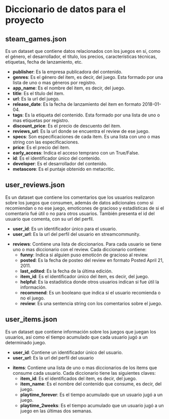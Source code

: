 # Diccionario de datos para el proyecto

## steam_games.json

Es un dataset que contiene datos relacionados con los juegos en sí, como el género, el desarrollador, el título, los precios, características técnicas, etiquetas, fecha de lanzamiento, etc.  

* **publisher**: Es la empresa publicadora del contenido.  
* **genres**: Es el género del item, es decir, del juego. Esta formado por una lista de uno o mas géneros por registro.  
* **app_name**: Es el nombre del item, es decir, del juego.  
* **title**: Es el título del item.  
* **url**: Es la url del juego.  
* **release_date**: Es la fecha de lanzamiento del item en formato 2018-01-04.  
* **tags**: Es la etiqueta del contenido. Esta formado por una lista de uno o mas etiquetas por registro.
* **discount_price**: Es el precio de descuento del item.  
* **reviews_url**: Es la url donde se encuentra el review de ese juego.  
* **specs**: Son especificaciones de cada item. Es una lista con uno o mas string con las especificaciones.
* **price**: Es el precio del item.  
* **early_access**: Indica el acceso temprano con un True/False.  
* **id**: Es el identificador único del contenido.  
* **developer**: Es el desarrollador del contenido.
* **metascore**: Es el puntaje obtenido en metacritic.


## user_reviews.json  

Es un dataset que contiene los comentarios que los usuarios realizaron sobre los juegos que consumen, además de datos adicionales como si recomiendan o no ese juego, emoticones de gracioso y estadísticas de si el comentario fué útil o no para otros usuarios. También presenta el id del usuario que comenta, con su url del perfil.

* **user_id**: Es un identificador único para el usuario.  
* **user_url**: Es la url del perfil del usuario en streamcommunity.  
+ **reviews**: Contiene una lista de diccionarios. Para cada usuario se tiene uno o mas diccionario con el review. Cada diccionario contiene:  
    * **funny**: Indica si alguien puso emoticón de gracioso al review.  
    * **posted**: Es la fecha de posteo del review en formato Posted April 21, 2011.  
    * **last_edited**: Es la fecha de la última edición.  
    * **item_id**: Es el identificador único del item, es decir, del juego.  
    * **helpful**: Es la estadística donde otros usuarios indican si fue útil la información.  
    * **recommend**: Es un booleano que indica si el usuario recomienda o no el juego.  
    * **review**: Es una sentencia string con los comentarios sobre el juego.  


## user_items.json

Es un dataset que contiene información sobre los juegos que juegan los usuarios, así como el tiempo acumulado que cada usuario jugó a un determinado juego.

* **user_id**: Contiene un identificador único del usuario.   
* **user_url**: Es la url del perfil del usuario  
+ **items**: Contiene una lista de uno o mas diccionarios de los items que consume cada usuario. Cada diccionario tiene las siguientes claves:  
    * **item_id**: Es el identificados del item, es decir, del juego.  
    * **item_name**: Es el nombre del contenido que consume, es decir, del juego.  
    * **playtime_forever**: Es el tiempo acumulado que un usuario jugó a un juego.  
    * **playtime_2weeks**: Es el tiempo acumulado que un usuario jugó a un juego en las últimas dos semanas.  


